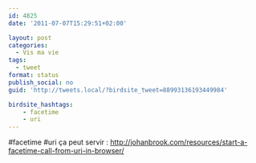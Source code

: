 ```yaml
---
id: 4825
date: '2011-07-07T15:29:51+02:00'

layout: post
categories:
  - Vis ma vie
tags:
  - tweet
format: status
publish_social: no
guid: 'http://tweets.local/?birdsite_tweet=88993136193449984'

birdsite_hashtags:
    - facetime
    - uri
---
```


\#facetime #uri ça peut servir : http://johanbrook.com/resources/start-a-facetime-call-from-uri-in-browser/